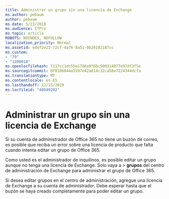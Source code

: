 ```yaml
---
title: Administrar un grupo sin una licencia de Exchange
ms.author: pebaum
author: pebaum
ms.date: 5/23/2018
ms.audience: ITPro
ms.topic: article
ROBOTS: NOINDEX, NOFOLLOW
localization_priority: Normal
ms.assetid: edef2e23-72cf-4a76-8a51-0b26182187cc
ms.custom:
- "79"
- "1200018"
ms.openlocfilehash: f117cc1dc55e1786a9f6bc500314877e97df3f5e
ms.sourcegitcommit: 0f0186044a3597e42ad14c32ca58e7224344dcfa
ms.translationtype: MT
ms.contentlocale: es-ES
ms.lasthandoff: 12/15/2019
ms.locfileid: "40049282"
---
```

# <a name="manage-a-group-without-an-exchange-license"></a>Administrar un grupo sin una licencia de Exchange

Si su cuenta de administrador de Office 365 no tiene un buzón de correo, es posible que reciba un error sobre una licencia de producto que falta cuando intenta editar un grupo de Office 365.
  
Como usted es el administrador de inquilinos, es posible editar un grupo aunque no tenga una licencia de Exchange. Solo vaya a [](https://outlook.office365.com/ecp.aspx) \> **grupos** del centro de administración de Exchange para administrar el grupo de Office 365.
  
Si desea editar grupos en el centro de administración, agregue una licencia de Exchange a su cuenta de administrador. Debe esperar hasta que el buzón se haya creado completamente para poder editar un grupo.
  